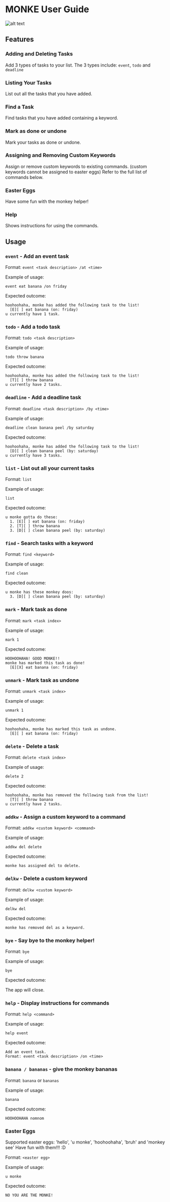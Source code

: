 # MONKE User Guide

![alt text](https://github.com/CFSY/ip/blob/master/src/main/resources/images/monke2.png?raw=true)

## Features 

### Adding and Deleting Tasks

Add 3 types of tasks to your list.
The 3 types include: `event`, `todo` and `deadline`


### Listing Your Tasks

List out all the tasks that you have added.


### Find a Task

Find tasks that you have added containing a keyword.


### Mark as done or undone

Mark your tasks as done or undone.


### Assigning and Removing Custom Keywords

Assign or remove custom keywords to existing commands. (custom keywords cannot be assigned to easter eggs)
Refer to the full list of commands below.


### Easter Eggs

Have some fun with the monkey helper!


### Help

Shows instructions for using the commands.



## Usage

### `event` - Add an event task

Format: `event <task description> /at <time>`

Example of usage: 

`event eat banana /on friday`

Expected outcome:

```
hoohoohaha, monke has added the following task to the list!
  [E][ ] eat banana (on: friday)
u currently have 1 task.
```

### `todo` - Add a todo task

Format: `todo <task description>`

Example of usage: 

`todo throw banana`

Expected outcome:

```
hoohoohaha, monke has added the following task to the list!
  [T][ ] throw banana
u currently have 2 tasks.
```

### `deadline` - Add a deadline task

Format: `deadline <task description> /by <time>`

Example of usage: 

`deadline clean banana peel /by saturday`

Expected outcome:

```
hoohoohaha, monke has added the following task to the list!
  [D][ ] clean banana peel (by: saturday)
u currently have 3 tasks.
```

### `list` - List out all your current tasks

Format: `list`

Example of usage: 

`list`

Expected outcome:

```
u monke gotta do these:
  1. [E][ ] eat banana (on: friday)
  2. [T][ ] throw banana
  3. [D][ ] clean banana peel (by: saturday)
```

### `find` - Search tasks with a keyword

Format: `find <keyword>`

Example of usage: 

`find clean`

Expected outcome:

```
u monke has these monkey doos:
  3. [D][ ] clean banana peel (by: saturday)
```

### `mark` - Mark task as done

Format: `mark <task index>`

Example of usage: 

`mark 1`

Expected outcome:

```
HOOHOOHAHA! GOOD MONKE!!
monke has marked this task as done!
  [E][X] eat banana (on: friday)
```

### `unmark` - Mark task as undone

Format: `unmark <task index>`

Example of usage: 

`unmark 1`

Expected outcome:

```
hoohoohaha, monke has marked this task as undone.
  [E][ ] eat banana (on: friday)
```

### `delete` - Delete a task

Format: `delete <task index>`

Example of usage: 

`delete 2`

Expected outcome:

```
hoohoohaha, monke has removed the following task from the list!
  [T][ ] throw banana
u currently have 2 tasks.
```

### `addkw` - Assign a custom keyword to a command

Format: `addkw <custom keyword> <command>`

Example of usage: 

`addkw del delete`

Expected outcome:

```
monke has assigned del to delete.
```

### `delkw` - Delete a custom keyword

Format: `delkw <custom keyword>`

Example of usage: 

`delkw del`

Expected outcome:

```
monke has removed del as a keyword.
```

### `bye` - Say bye to the monkey helper!

Format: `bye`

Example of usage: 

`bye`

Expected outcome:

The app will close.

### `help` - Display instructions for commands

Format: `help <command>`

Example of usage: 

`help event`

Expected outcome:

```
Add an event task.
Format: event <task description> /on <time>
```

### `banana / bananas` - give the monkey bananas

Format: `banana` or `bananas`

Example of usage: 

`banana`

Expected outcome:

```
HOOHOOHAHA nomnom
```

### Easter Eggs

Supported easter eggs: 'hello', 'u monke', 'hoohoohaha', 'bruh' and 'monkey see'
Have fun with them!!! :D

Format: `<easter egg>`

Example of usage: 

`u monke`

Expected outcome:

```
NO YOU ARE THE MONKE!
```

